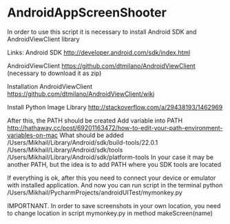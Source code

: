 # AndroidAppScreenShooter
In order to use this script it is necessary to install Android SDK and AndroidViewClient library

Links:
Android SDK http://developer.android.com/sdk/index.html

AndroidViewClient https://github.com/dtmilano/AndroidViewClient (necessary to download it as zip)

Installation AndroidViewClient https://github.com/dtmilano/AndroidViewClient/wiki

Install Python Image Library http://stackoverflow.com/a/29438193/1462969

After this, the PATH should be created 
Add variable into PATH http://hathaway.cc/post/69201163472/how-to-edit-your-path-environment-variables-on-mac
What should be added
/Users/Mikhail/Library/Android/sdk/build-tools/22.0.1
/Users/Mikhail/Library/Android/sdk/tools
/Users/Mikhail/Library/Android/sdk/platform-tools
In your case it may be another PATH, but the idea is to add PATH where you SDK tools are located

If everything is ok, after this you need to connect your device or emulator with installed application. And now you can
run script in the terminal 
python /Users/Mikhail/PycharmProjects/androidUITest/mymonkey.py

IMPORTNANT. In order to save screenshots in your own location, you need to change location in script mymonkey.py in method makeScreen(name) 

